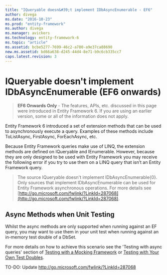 ```yaml
---
title: "IQueryable doesn&#39;t implement IDbAsyncEnumerable - EF6"
author: divega
ms.date: "2016-10-23"
ms.prod: "entity-framework"
ms.author: divega
ms.manager: avickers
ms.technology: entity-framework-6
ms.topic: "article"
ms.assetid: bcbe5277-7699-46c2-a780-a9e37ca88690
new.ms.assetid: bd66a638-d245-44d4-8e71-b9c6cb335cc7
caps.latest.revision: 3
---
```

# IQueryable doesn&#39;t implement IDbAsyncEnumerable (EF6 onwards)
> **EF6 Onwards Only** - The features, APIs, etc. discussed in this page were introduced in Entity Framework 6. If you are using an earlier version, some or all of the information does not apply.  

Entity Framework 6 introduced a set of extension methods that can be used to asynchronously execute a query. Examples of these methods include ToListAsync, FirstAsync, ForEachAsync, etc.  

Because Entity Framework queries make use of LINQ, the extension methods are defined on IQueryable and IEnumerable. However, because they are only designed to be used with Entity Framework you may receive the following error if you try to use them on a LINQ query that isn’t an Entity Framework query.  

> The source IQueryable doesn't implement IDbAsyncEnumerable{0}. Only sources that implement IDbAsyncEnumerable can be used for Entity Framework asynchronous operations. For more details see [http://go.microsoft.com/fwlink/?LinkId=287068](http://go.microsoft.com/fwlink/?LinkId=287068).  

## Async Methods when Unit Testing  

Whilst the async methods are only supported when running against an EF query, you may want to use them in your unit test when running against an in-memory test double of a DbSet.  

For more details on how to achieve this scenario see the 'Testing with async queries' section of [Testing with a Mocking Framework](../ef6/testing-with-a-mocking-framework-ef6-onwards.md) or [Testing with Your Own Test Doubles](../ef6/testing-with-your-own-test-doubles-ef6-onwards.md).  

TO-DO: Update http://go.microsoft.com/fwlink/?LinkId=287068

